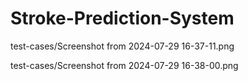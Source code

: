 # Stroke-Prediction-System
test-cases/Screenshot from 2024-07-29 16-37-11.png

test-cases/Screenshot from 2024-07-29 16-38-00.png
